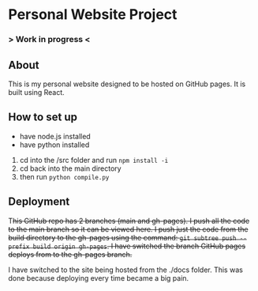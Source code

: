 # Personal Website Project

### > Work in progress <

## About

This is my personal website designed to be hosted on GitHub pages. It is built using React.

## How to set up

-   have node.js installed
-   have python installed

1. cd into the /src folder and run `npm install -i`
2. cd back into the main directory
3. then run `python compile.py`

## Deployment

T~~his GitHub repo has 2 branches (main and gh-pages). I push all the code to the main branch so it can be viewed here. I push just the code from the build directory to the gh-pages using the command: `git subtree push --prefix build origin gh-pages`. I have switched the branch GitHub pages deploys from to the gh-pages branch.~~

I have switched to the site being hosted from the ./docs folder. This was done because deploying every time became a big pain.
